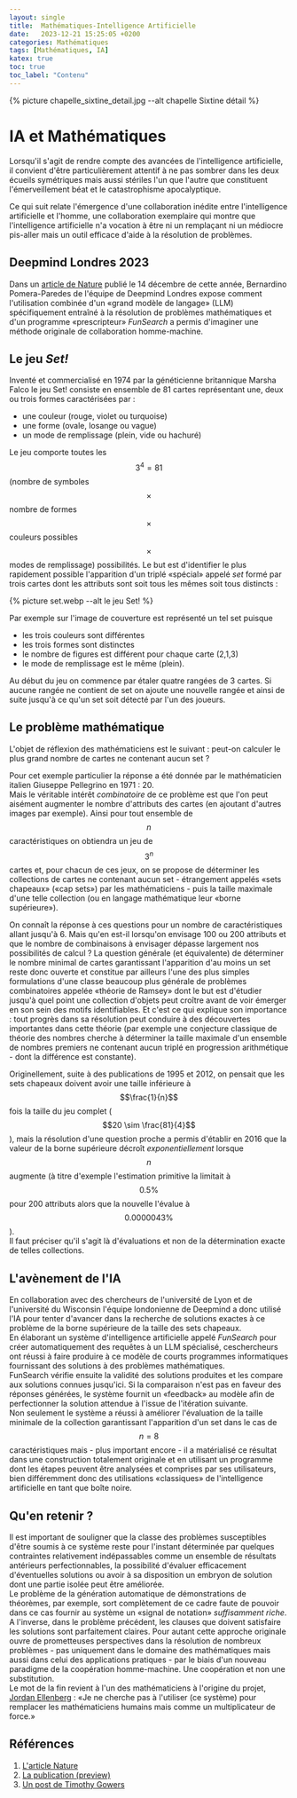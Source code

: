 ```yaml
---
layout: single
title:  Mathématiques-Intelligence Artificielle
date:   2023-12-21 15:25:05 +0200
categories: Mathématiques
tags: [Mathématiques, IA]
katex: true
toc: true
toc_label: "Contenu"
---
```


{% picture chapelle_sixtine_detail.jpg --alt chapelle Sixtine détail %}

# IA et Mathématiques #

Lorsqu'il s'agit de rendre compte des avancées de l'intelligence artificielle, il convient d'être particulièrement attentif à ne pas sombrer dans les deux écueils symétriques mais aussi stériles l'un que l'autre  que constituent l'émerveillement béat et le catastrophisme apocalyptique.

Ce qui suit relate l'émergence d'une collaboration inédite entre l'intelligence artificielle et l'homme, une collaboration exemplaire qui montre que l'intelligence artificielle n'a vocation à être ni un remplaçant ni un médiocre pis-aller mais un outil efficace  d'aide à la résolution de problèmes.

## Deepmind Londres 2023 ##

Dans un [article de Nature]((https://www.nature.com/articles/d41586-023-04043-w)) publié le 14 décembre de cette année, Bernardino Pomera-Paredes de l'équipe de Deepmind Londres expose comment l'utilisation combinée d'un &#171;grand modèle de langage&#187; (LLM) spécifiquement entraîné à la résolution de problèmes mathématiques et d'un programme &#171;prescripteur&#187; _FunSearch_ a permis d'imaginer une méthode originale de collaboration homme-machine.

## Le jeu _Set!_ ##

Inventé et commercialisé en 1974 par la généticienne britannique Marsha Falco le jeu Set! consiste en ensemble de 81 cartes représentant une, deux ou trois formes caractérisées par :

- une couleur (rouge, violet ou turquoise)
- une forme (ovale, losange ou vague)
- un mode de remplissage (plein, vide ou hachuré)

Le jeu comporte toutes les $$3^4 = 81$$ (nombre de symboles $$\times$$ nombre de formes $$\times$$ couleurs possibles $$\times$$ modes de remplissage) possibilités. Le but est d'identifier le plus rapidement possible l'apparition d'un triplé &#171;spécial&#187; appelé _set_ formé par trois cartes dont les attributs sont soit tous les mêmes soit tous distincts :

{% picture set.webp --alt le jeu Set! %}

Par exemple sur l'image de couverture est représenté un tel set puisque 

- les trois couleurs sont différentes
- les trois formes sont distinctes
- le nombre de figures est différent pour chaque carte (2,1,3)
- le mode de remplissage est le même (plein).

Au début du jeu on commence par étaler quatre rangées de 3 cartes. Si aucune rangée ne contient de set on ajoute une nouvelle rangée et ainsi de suite jusqu'à ce qu'un set soit détecté par l'un des joueurs.

## Le problème mathématique ##

L'objet de réflexion des mathématiciens est le suivant : peut-on calculer le plus grand nombre de cartes ne contenant aucun set ?

Pour cet exemple particulier la réponse a été donnée par le mathématicien italien Giuseppe Pellegrino en 1971 : 20.  
Mais le véritable intérêt _combinatoire_ de ce problème est que l'on peut aisément augmenter le nombre d'attributs des cartes (en ajoutant d'autres images par exemple).  Ainsi pour tout ensemble de $$n$$ caractéristiques on obtiendra un jeu de $$3^n$$ cartes et, pour chacun de ces jeux, on se propose de déterminer les collections de cartes ne contenant aucun set - étrangement appelés &#171;sets chapeaux&#187; (&#171;cap sets&#187;) par les mathématiciens - puis la taille maximale d'une telle collection (ou en langage mathématique leur &#171;borne supérieure&#187;). 

On connaît la réponse à ces questions pour un nombre de caractéristiques allant jusqu'à 6. Mais qu'en est-il lorsqu'on envisage 100 ou 200 attributs  et que le nombre de combinaisons à envisager dépasse largement nos possibilités de calcul ? La question générale (et équivalente) de déterminer le nombre minimal de cartes garantissant l'apparition d'au moins un set reste donc ouverte et constitue par ailleurs l'une des plus simples formulations d'une classe beaucoup plus générale de problèmes combinatoires appelée &#171;théorie de Ramsey&#187; dont le but est d'étudier jusqu'à quel point une collection d'objets peut croître avant de voir émerger en son sein des motifs identifiables. Et c'est ce qui explique son importance : tout progrès dans sa résolution peut conduire à des découvertes importantes dans cette théorie (par exemple une conjecture classique de théorie des nombres cherche à déterminer la taille maximale d'un ensemble de nombres premiers ne contenant aucun triplé en progression arithmétique - dont la différence est constante).


Originellement, suite à des publications de 1995 et 2012, on pensait que les sets chapeaux doivent avoir une taille inférieure à $$\frac{1}{n}$$ fois la taille du jeu complet ($$20 \sim \frac{81}{4}$$), mais la résolution d'une question proche a permis d'établir en 2016 que la valeur de la borne supérieure décroît _exponentiellement_ lorsque $$n$$ augmente (à titre d'exemple l'estimation primitive la limitait à $$0.5\%$$ pour 200 attributs alors que la nouvelle l'évalue à $$0.0000043\%$$).  
Il faut préciser qu'il s'agit là d'évaluations et non de la détermination  exacte de telles collections.

## L'avènement de l'IA ##

En collaboration avec des chercheurs de l'université de Lyon et de l'université du Wisconsin l'équipe londonienne de Deepmind a donc utilisé l'IA pour tenter  d'avancer dans la recherche de solutions exactes à ce problème de la borne supérieure de la taille des sets chapeaux.  
En élaborant un système d'intelligence artificielle appelé *FunSearch* pour créer automatiquement des requêtes à un LLM spécialisé, ceschercheurs ont réussi à faire produire à ce modèle de courts programmes informatiques fournissant des solutions à des problèmes mathématiques.  
FunSearch vérifie ensuite la validité des solutions produites et les compare aux solutions connues jusqu'ici. Si la comparaison n'est pas en faveur des réponses générées, le système fournit un &#171;feedback&#187; au modèle afin de perfectionner la solution attendue à l'issue de l'itération suivante.  
Non seulement le système a réussi à améliorer l'évaluation de la taille minimale de la collection garantissant l'apparition d'un set dans le cas de $$n=8$$ caractéristiques mais - plus important encore - il a matérialisé ce résultat dans une construction totalement originale et en utilisant un programme dont les étapes peuvent être analysées et comprises par ses utilisateurs, bien différemment donc des utilisations &#171;classiques&#187; de l'intelligence artificielle en tant que boîte noire.

## Qu'en retenir ? ##

Il est important de souligner que la classe des problèmes susceptibles d'être soumis à ce système reste pour l'instant déterminée par quelques contraintes relativement indépassables comme un ensemble de résultats antérieurs perfectionnables, la possibilité d'évaluer efficacement d'éventuelles solutions ou avoir à sa disposition un embryon de solution dont une partie isolée peut être améliorée.  
Le problème de la génération automatique de démonstrations de théorèmes, par exemple, sort complètement de ce cadre faute de pouvoir dans ce cas fournir au système un &#171;signal de notation&#187; *suffisamment riche*.  
A l'inverse, dans le problème précédent, les clauses que doivent satisfaire les solutions sont parfaitement claires.
Pour autant cette approche originale ouvre de prometteuses perspectives dans la résolution de nombreux problèmes - pas uniquement dans le domaine des mathématiques mais aussi dans celui des applications pratiques - par le biais d'un nouveau paradigme de la coopération homme-machine. Une coopération et non une substitution.  
Le mot de la fin revient à l'un des mathématiciens à l'origine du projet, [Jordan Ellenberg]((https://people.math.wisc.edu/~ellenberg/)) : &#171;Je ne cherche pas à l'utiliser (ce système) pour remplacer les mathématiciens humains mais comme un multiplicateur de force.&#187;

## Références  ##

1. [L'article Nature](https://www.nature.com/articles/d41586-023-04043-w)
2. [La publication (preview)](https://www.nature.com/articles/s41586-023-06924-6)
3. [Un post de Timothy Gowers](https://gowers.wordpress.com/2016/05/19/reflections-on-the-recent-solution-of-the-cap-set-problem-i/)

